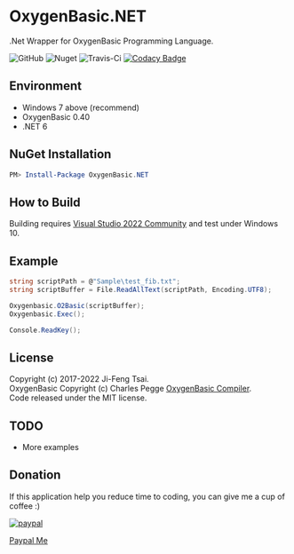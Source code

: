 # OxygenBasic.NET

.Net Wrapper for OxygenBasic Programming Language.

![GitHub](https://img.shields.io/github/license/jiowcl/OxygenBasic.NET)
![Nuget](https://img.shields.io/nuget/v/OxygenBasic.NET)
![Travis-Ci](https://travis-ci.com/jiowcl/OxygenBasic.NET.svg?branch=master)
[![Codacy Badge](https://app.codacy.com/project/badge/Grade/06f3d62e7abb41c290f9feeb44bd4827)](https://www.codacy.com/gh/jiowcl/OxygenBasic.NET/dashboard?utm_source=github.com&amp;utm_medium=referral&amp;utm_content=jiowcl/OxygenBasic.NET&amp;utm_campaign=Badge_Grade)

## Environment

- Windows 7 above (recommend)  
- OxygenBasic 0.40  
- .NET 6  

## NuGet Installation

```powershell
PM> Install-Package OxygenBasic.NET
```

## How to Build

Building requires [Visual Studio 2022 Community](https://visualstudio.microsoft.com/vs/community/) and test under Windows 10.

## Example

```csharp
string scriptPath = @"Sample\test_fib.txt";
string scriptBuffer = File.ReadAllText(scriptPath, Encoding.UTF8);

Oxygenbasic.O2Basic(scriptBuffer);
Oxygenbasic.Exec();

Console.ReadKey();
```

## License

Copyright (c) 2017-2022 Ji-Feng Tsai.  
OxygenBasic Copyright (c) Charles Pegge [OxygenBasic Compiler](https://github.com/Charles-Pegge/OxygenBasic).  
Code released under the MIT license.  

## TODO

- More examples  

## Donation

If this application help you reduce time to coding, you can give me a cup of coffee :)

[![paypal](https://www.paypalobjects.com/en_US/TW/i/btn/btn_donateCC_LG.gif)](https://www.paypal.com/cgi-bin/webscr?cmd=_s-xclick&hosted_button_id=3RNMD6Q3B495N&source=url)

[Paypal Me](https://paypal.me/jiowcl?locale.x=zh_TW)
